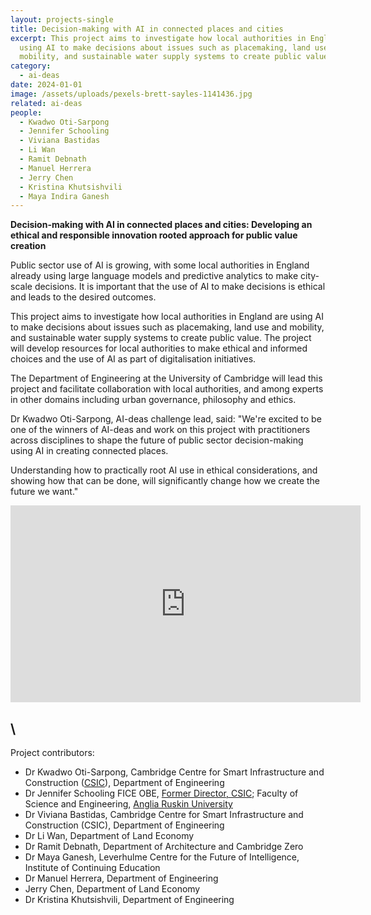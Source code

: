```yaml
---
layout: projects-single
title: Decision-making with AI in connected places and cities
excerpt: This project aims to investigate how local authorities in England are
  using AI to make decisions about issues such as placemaking, land use and
  mobility, and sustainable water supply systems to create public value
category:
  - ai-deas
date: 2024-01-01
image: /assets/uploads/pexels-brett-sayles-1141436.jpg
related: ai-deas
people:
  - Kwadwo Oti-Sarpong
  - Jennifer Schooling
  - Viviana Bastidas
  - Li Wan
  - Ramit Debnath
  - Manuel Herrera
  - Jerry Chen
  - Kristina Khutsishvili
  - Maya Indira Ganesh
---
```

**Decision-making with AI in connected places and cities: Developing an ethical and responsible innovation rooted approach for public value creation**

Public sector use of AI is growing, with some local authorities in England already using large language models and predictive analytics to make city-scale decisions. It is important that the use of AI to make decisions is ethical and leads to the desired outcomes.

This project aims to investigate how local authorities in England are using AI to make decisions about issues such as placemaking, land use and mobility, and sustainable water supply systems to create public value. The project will develop resources for local authorities to make ethical and informed choices and the use of AI as part of digitalisation initiatives.

The Department of Engineering at the University of Cambridge will lead this project and facilitate collaboration with local authorities, and among experts in other domains including urban governance, philosophy and ethics. 

Dr Kwadwo Oti-Sarpong, AI-deas challenge lead, said: "We're excited to be one of the winners of AI-deas and work on this project with practitioners across disciplines to shape the future of public sector decision-making using AI in creating connected places. 

Understanding how to practically root AI use in ethical considerations, and showing how that can be done, will significantly change how we create the future we want."

<iframe width="560" height="315" src="https://www.youtube.com/embed/cxEjQFUrXTA?si=0DT_YFNErocsIRkW" title="YouTube video player" frameborder="0" allow="accelerometer; autoplay; clipboard-write; encrypted-media; gyroscope; picture-in-picture; web-share" referrerpolicy="strict-origin-when-cross-origin" allowfullscreen></iframe>

## \
Project contributors:

* Dr Kwadwo Oti-Sarpong, Cambridge Centre for Smart Infrastructure and Construction ([CSIC](https://www-smartinfrastructure.eng.cam.ac.uk/ "https\://www-smartinfrastructure.eng.cam.ac.uk/")), Department of Engineering
* Dr Jennifer Schooling FICE OBE, [Former Director, CSIC](https://www-smartinfrastructure.eng.cam.ac.uk/news/decade-innovation-professor-jennifer-schooling-reflects-evolution-smart-infrastructure-and#:~:text=Professor%20Jennifer%20Schooling%2C%20former%20director,Places%20at%20Anglia%20Ruskin%20University. "https\://www-smartinfrastructure.eng.cam.ac.uk/news/decade-innovation-professor-jennifer-schooling-reflects-evolution-smart-infrastructure-and#:~:text=Professor%20Jennifer%20Schooling%2C%20former%20director,Places%20at%20Anglia%20Ruskin%20University."); Faculty of Science and Engineering, [Anglia Ruskin University](https://eur03.safelinks.protection.outlook.com/?url=https%3A%2F%2Fwww.aru.ac.uk%2Fpeople%2Fjennifer-schooling&data=05%7C02%7Cep742%40cam.ac.uk%7C5ec7d84d5e594dc5458e08dc7a4c5bdb%7C49a50445bdfa4b79ade3547b4f3986e9%7C1%7C0%7C638519715778460944%7CUnknown%7CTWFpbGZsb3d8eyJWIjoiMC4wLjAwMDAiLCJQIjoiV2luMzIiLCJBTiI6Ik1haWwiLCJXVCI6Mn0%3D%7C0%7C%7C%7C&sdata=KAfTIAABl7fH8EVRq4nfCL%2FMy7gW7%2Ftvn0pSxnC5VHw%3D&reserved=0 "https\://eur03.safelinks.protection.outlook.com/?url=https%3A%2F%2Fwww.aru.ac.uk%2Fpeople%2Fjennifer-schooling&data=05%7C02%7Cep742%40cam.ac.uk%7C5ec7d84d5e594dc5458e08dc7a4c5bdb%7C49a50445bdfa4b79ade3547b4f3986e9%7C1%7C0%7C638519715778460944%7CUnknown%7CTWFpbGZsb3d8eyJWIjoiMC4wLjAwMDAiLCJQIjoiV2luMzIiLCJBTiI6Ik1haWwiLCJXVCI6Mn0%3D%7C0%7C%7C%7C&sdata=KAfTIAABl7fH8EVRq4nfCL%2FMy7gW7%2Ftvn0pSxnC5VHw%3D&reserved=0")
* Dr Viviana Bastidas, Cambridge Centre for Smart Infrastructure and Construction (CSIC), Department of Engineering
* Dr Li Wan, Department of Land Economy
* Dr Ramit Debnath, Department of Architecture and Cambridge Zero
* Dr Maya Ganesh, Leverhulme Centre for the Future of Intelligence, Institute of Continuing Education 
* Dr Manuel Herrera, Department of Engineering
* Jerry Chen, Department of Land Economy
* Dr Kristina Khutsishvili, Department of Engineering
